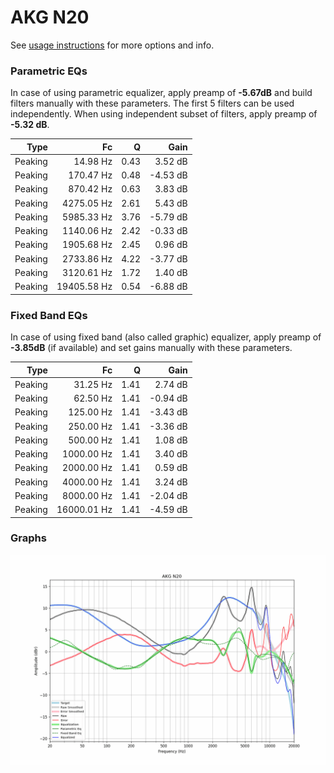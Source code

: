 # AKG N20
See [usage instructions](https://github.com/jaakkopasanen/AutoEq#usage) for more options and info.

### Parametric EQs
In case of using parametric equalizer, apply preamp of **-5.67dB** and build filters manually
with these parameters. The first 5 filters can be used independently.
When using independent subset of filters, apply preamp of **-5.32 dB**.

| Type    | Fc          |    Q | Gain     |
|--------:|------------:|-----:|---------:|
| Peaking | 14.98 Hz    | 0.43 | 3.52 dB  |
| Peaking | 170.47 Hz   | 0.48 | -4.53 dB |
| Peaking | 870.42 Hz   | 0.63 | 3.83 dB  |
| Peaking | 4275.05 Hz  | 2.61 | 5.43 dB  |
| Peaking | 5985.33 Hz  | 3.76 | -5.79 dB |
| Peaking | 1140.06 Hz  | 2.42 | -0.33 dB |
| Peaking | 1905.68 Hz  | 2.45 | 0.96 dB  |
| Peaking | 2733.86 Hz  | 4.22 | -3.77 dB |
| Peaking | 3120.61 Hz  | 1.72 | 1.40 dB  |
| Peaking | 19405.58 Hz | 0.54 | -6.88 dB |

### Fixed Band EQs
In case of using fixed band (also called graphic) equalizer, apply preamp of **-3.85dB**
(if available) and set gains manually with these parameters.

| Type    | Fc          |    Q | Gain     |
|--------:|------------:|-----:|---------:|
| Peaking | 31.25 Hz    | 1.41 | 2.74 dB  |
| Peaking | 62.50 Hz    | 1.41 | -0.94 dB |
| Peaking | 125.00 Hz   | 1.41 | -3.43 dB |
| Peaking | 250.00 Hz   | 1.41 | -3.36 dB |
| Peaking | 500.00 Hz   | 1.41 | 1.08 dB  |
| Peaking | 1000.00 Hz  | 1.41 | 3.40 dB  |
| Peaking | 2000.00 Hz  | 1.41 | 0.59 dB  |
| Peaking | 4000.00 Hz  | 1.41 | 3.24 dB  |
| Peaking | 8000.00 Hz  | 1.41 | -2.04 dB |
| Peaking | 16000.01 Hz | 1.41 | -4.59 dB |

### Graphs
![](./AKG%20N20.png)